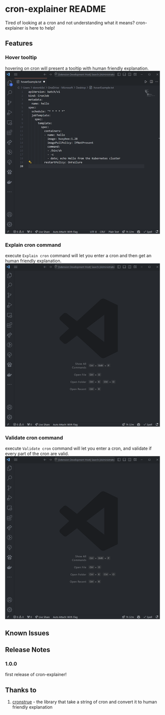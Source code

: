 # cron-explainer README

Tired of looking at a cron and not understanding what it means? cron-explainer is here to help!

## Features

### Hover tooltip
hovering on cron will present a tooltip with human friendly explanation.
![gif of hover example](./assets/hoverExample.gif)

### Explain cron command
execute `Explain cron` command will let you enter a cron and then get an human friendly explanation.
![gif of explain example](./assets/explainExample.gif)

### Validate cron command
execute `Validate cron` command will let you enter a cron, and validate if every part of the cron are valid.
![gif of validate example](./assets/validateExample.gif)

## Known Issues

## Release Notes

### 1.0.0
first release of cron-explainer!

## Thanks to
1. [cronstrue]([linkurl](https://www.npmjs.com/package/cronstrue)) - the library that take a string of cron and convert it to human friendly explanation